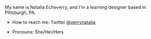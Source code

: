 My name is Natalia Echeverry, and I'm a learning designer based in Pittsburgh, PA.

- How to reach me: Twitter [@verrynatalia](https://twitter.com/verrynatalia)

- Pronouns: She/Her/Hers

<!--
**verrynatalia/verrynatalia** is a ✨ _special_ ✨ repository because its `README.md` (this file) appears on your GitHub profile.

Here are some ideas to get you started:

- 🔭 I’m currently working on ...
- 🌱 I’m currently learning ...
- 👯 I’m looking to collaborate on ...
- 🤔 I’m looking for help with ...
- 💬 Ask me about ...
- 📫 How to reach me: ...
- 😄 Pronouns: ...
- ⚡ Fun fact: ...
-->
